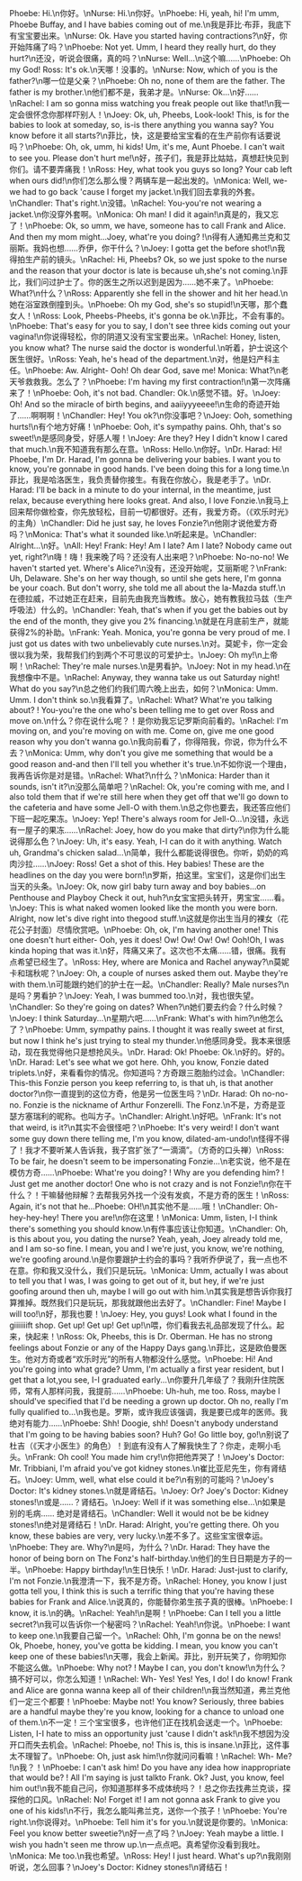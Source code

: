 Phoebe: Hi.\n你好。\nNurse: Hi.\n你好。\nPhoebe: Hi, yeah, hi! I'm umm, Phoebe Buffay, and I have babies coming out of me.\n我是菲比·布菲，我底下有宝宝要出来。\nNurse: Ok. Have you started having contractions?\n好，你开始阵痛了吗？\nPhoebe: Not yet. Umm, I heard they really hurt, do they hurt?\n还没，听说会很痛，真的吗？\nNurse: Well...\n这个嘛……\nPhoebe: Oh my God! Ross: It's ok.\n天哪！没事的。\nNurse: Now, which of you is the father?\n哪一位是父亲？\nPhoebe: Oh no, none of them are the father. The father is my brother.\n他们都不是，我弟才是。\nNurse: Ok...\n好……\nRachel: I am so gonna miss watching you freak people out like that!\n我一定会很怀念你那样吓别人！\nJoey: Ok, uh, Pheebs, Look-look! This, is for the babies to look at someday, so, is-is there anything you wanna say? You know before it all starts?\n菲比，快，这是要给宝宝看的在生产前你有话要说吗？\nPhoebe: Oh, ok, umm, hi kids! Um, it's me, Aunt Phoebe. I can't wait to see you. Please don't hurt me!\n好，孩子们，我是菲比姑姑，真想赶快见到你们。请不要弄痛我！\nRoss: Hey, what took you guys so long? Your cab left when ours did!\n你们怎么那么慢？两辆车是一起出发的。\nMonica: Well, we-we had to go back 'cause I forget my jacket.\n我们回去拿我的外套。\nChandler: That's right.\n没错。\nRachel: You-you're not wearing a jacket.\n你没穿外套啊。\nMonica: Oh man! I did it again!\n真是的，我又忘了！\nPhoebe: Ok, so umm, we have, someone has to call Frank and Alice. And then my mom might...Joey, what're you doing? !\n得有人通知弗兰克和艾丽斯。我妈也想……乔伊，你干什么？\nJoey: I gotta get the before shot!\n我得拍生产前的镜头。\nRachel: Hi, Pheebs? Ok, so we just spoke to the nurse and the reason that your doctor is late is because uh,she's not coming.\n菲比，我们问过护士了。你的医生之所以迟到是因为……她不来了。\nPhoebe: What?\n什么？\nRoss: Apparently she fell in the shower and hit her head.\n她在浴室跌倒撞到头。\nPhoebe: Oh my God, she's so stupid!\n天哪，那个蠢女人！\nRoss: Look, Pheebs-Pheebs, it's gonna be ok.\n菲比，不会有事的。\nPhoebe: That's easy for you to say, I don't see three kids coming out your vagina!\n你说得轻松，你的阴道又没有宝宝要出来。\nRachel: Honey, listen, you know what? The nurse said the doctor is wonderful.\n听着，护士说这个医生很好。\nRoss: Yeah, he's head of the department.\n对，他是妇产科主任。\nPhoebe: Aw. Alright- Ooh! Oh dear God, save me! Monica: What?\n老天爷救救我。怎么了？\nPhoebe: I'm having my first contraction!\n第一次阵痛来了！\nPhoebe: Ooh, it's not bad. Chandler: Ok.\n感觉不错。好。\nJoey: Oh! And so the miracle of birth begins, and aaiiyyyeeee!\n生命的奇迹开始了……啊啊啊！\nChandler: Hey! You ok?\n你没事吧？\nJoey: Ooh, something hurts!\n有个地方好痛！\nPhoebe: Ooh, it's sympathy pains. Ohh, that's so sweet!\n是感同身受，好感人喔！\nJoey: Are they? Hey I didn't know I cared that much.\n我不知道我有那么在意。\nRoss: Hello.\n你好。\nDr. Harad: Hi! Phoebe, I'm Dr. Harad, I'm gonna be delivering your babies. I want you to know, you're gonnabe in good hands. I've been doing this for a long time.\n菲比，我是哈洛医生，我负责替你接生。有我在你放心，我是老手了。\nDr. Harad: I'll be back in a minute to do your internal, in the meantime, just relax, because everything here looks great. And also, I love Fonzie.\n我马上回来帮你做检查，你先放轻松，目前一切都很好。还有，我爱方奇。（《欢乐时光》的主角）\nChandler: Did he just say, he loves Fonzie?\n他刚才说他爱方奇吗？\nMonica: That's what it sounded like.\n听起来是。\nChandler: Alright...\n好。\nAll: Hey! Frank: Hey! Am I late? Am I late? Nobody came out yet, right?\n嗨！嗨！我来晚了吗？还没有人出来吧？\nPhoebe: No-no-no! We haven't started yet. Where's Alice?\n没有，还没开始呢，艾丽斯呢？\nFrank: Uh, Delaware. She's on her way though, so until she gets here, I'm gonna be your coach. But don't worry, she told me all about the la-Mazda stuff.\n在德拉威，不过她正在赶来，目前先由我充当教练。放心，她有教我拉马兹（生产呼吸法）什么的。\nChandler: Yeah, that's when if you get the babies out by the end of the month, they give you 2% financing.\n就是在月底前生产，就能获得2%的补助。\nFrank: Yeah. Monica, you're gonna be very proud of me. I just got us dates with two unbelievably cute nurses.\n对。莫妮卡，你一定会很以我为荣，我帮我们约到两个不可思议的可爱护士。\nJoey: Oh my!\n上帝啊！\nRachel: They're male nurses.\n是男看护。\nJoey: Not in my head.\n在我想像中不是。\nRachel: Anyway, they wanna take us out Saturday night! What do you say?\n总之他们约我们周六晚上出去，如何？\nMonica: Umm. Umm. I don't think so.\n我看算了。\nRachel: What? What're you talking about? ! You-you're the one who's been telling me to get over Ross and move on.\n什么？你在说什么呢？！是你劝我忘记罗斯向前看的。\nRachel: I'm moving on, and you're moving on with me. Come on, give me one good reason why you don't wanna go.\n我向前看了，你得陪我，你说，你为什么不去？\nMonica: Umm, why don't you give me something that would be a good reason and-and then I'll tell you whether it's true.\n不如你说一个理由，我再告诉你是对是错。\nRachel: What?\n什么？\nMonica: Harder than it sounds, isn't it?\n没那么简单吧？\nRachel: Ok, you're coming with me, and I also told them that if we're still here when they get off that we'll go down to the cafeteria and have some Jell-O with them.\n总之你也要去，我还答应他们下班一起吃果冻。\nJoey: Yep! There's always room for Jell-O...\n没错，永远有一屋子的果冻……\nRachel: Joey, how do you make that dirty?\n你为什么能说得那么色？\nJoey: Uh, it's easy. Yeah, I-I can do it with anything. Watch uh, Grandma's chicken salad...\n简单，我什么都能说得很色。你听，奶奶的鸡肉沙拉……\nJoey: Ross! Get a shot of this. Hey babies! These are the headlines on the day you were born!\n罗斯，拍这里。宝宝们，这是你们出生当天的头条。\nJoey: Ok, now girl baby turn away and boy babies...on Penthouse and Playboy Check it out, huh?\n女宝宝把头转开，男宝宝……看。\nJoey: This is what naked women looked like the month you were born. Alright, now let's dive right into thegood stuff.\n这就是你出生当月的裸女（花花公子封面）尽情欣赏吧。\nPhoebe: Oh, ok, I'm having another one! This one doesn't hurt either- Ooh, yes it does! Ow! Ow! Ow! Ow! Ooh!Oh, I was kinda hoping that was it.\n好，阵痛又来了。这次也不太痛……错，很痛。我有点希望已经生了。\nRoss: Hey, where are Monica and Rachel anyway?\n莫妮卡和瑞秋呢？\nJoey: Oh, a couple of nurses asked them out. Maybe they're with them.\n可能跟约她们的护士在一起。\nChandler: Really? Male nurses?\n是吗？男看护？\nJoey: Yeah, I was bummed too.\n对，我也很失望。\nChandler: So they're going on dates? When?\n她们要去约会？什么时候？\nJoey: I think Saturday...\n星期六吧……\nFrank: What's with him?\n他怎么了？\nPhoebe: Umm, sympathy pains. I thought it was really sweet at first, but now I think he's just trying to steal my thunder.\n他感同身受。我本来很感动，现在我觉得他只是想抢风头。\nDr. Harad: Ok! Phoebe: Ok.\n好的。好的。\nDr. Harad: Let's see what we got here. Ohh, you know, Fonzie dated triplets.\n好，来看看你的情况。你知道吗？方奇跟三胞胎约过会。\nChandler: This-this Fonzie person you keep referring to, is that uh, is that another doctor?\n你一直提到的这位方奇，他是另一位医生吗？\nDr. Harad: Oh no-no-no. Fonzie is the nickname of Arthur Fonzerelli. The Fonz.\n不是，方奇是亚瑟方塞瑞利的昵称。也叫方子。\nChandler: Alright.\n好吧。\nFrank: It's not that weird, is it?\n其实不会很怪吧？\nPhoebe: It's very weird! I don't want some guy down there telling me, I'm you know, dilated-am-undo!\n怪得不得了！我才不要听某人告诉我，我子宫扩张了“一滴滴”。（方奇的口头禅）\nRoss: To be fair, he doesn't seem to be impersonating Fonzie...\n老实说，他不是在模仿方奇……\nPhoebe: What're you doing? ! Why are you defending him? ! Just get me another doctor! One who is not crazy and is not Fonzie!\n你在干什么？！干嘛替他辩解？去帮我另外找一个没有发疯，不是方奇的医生！\nRoss: Again, it's not that he...Phoebe: OH!\n其实他不是……哦！\nChandler: Oh-hey-hey-hey! There you are!\n你在这里！\nMonica: Umm, listen, I-I think there's something you should know.\n有件事应该让你知道。\nChandler: Oh, is this about you, you dating the nurse? Yeah, yeah, Joey already told me, and I am so-so fine. I mean, you and I we're just, you know, we're nothing, we're goofing around.\n是你要跟护士约会的事吗？我听乔伊说了，我一点也不在意。你和我又没什么，我们只是玩玩。\nMonica: Umm, actually I was about to tell you that I was, I was going to get out of it, but hey, if we're just goofing around then uh, maybe I will go out with him.\n其实我是想告诉你我打算推掉。既然我们只是玩玩，那我就跟他出去好了。\nChandler: Fine! Maybe I will too!\n好，那我也要！\nJoey: Hey, you guys! Look what I found in the giiiiiiift shop. Get up! Get up! Get up!\n喂，你们看我去礼品部发现了什么。起来，快起来！\nRoss: Ok, Pheebs, this is Dr. Oberman. He has no strong feelings about Fonzie or any of the Happy Days gang.\n菲比，这是欧伯曼医生。他对方奇或者“欢乐时光”的所有人物都没什么感觉。\nPhoebe: Hi! And you're going into what grade? Umm, I'm actually a first year resident, but I get that a lot,you see, I-I graduated early...\n你要升几年级了？我刚升住院医师，常有人那样问我，我提前……\nPhoebe: Uh-huh, me too. Ross, maybe I should've specified that I'd be needing a grown up doctor. Oh no, really I'm fully qualified to...\n我也是。罗斯，或许我应该强调，我是要已成年的医师。我绝对有能力……\nPhoebe: Shh! Doogie, shh! Doesn't anybody understand that I'm going to be having babies soon? Huh? Go! Go little boy, go!\n别说了杜吉（《天才小医生》的角色）！到底有没有人了解我快生了？你走，走啊小毛头。\nFrank: Oh cool! You made him cry!\n你把他弄哭了！\nJoey's Doctor: Mr. Tribbiani, I'm afraid you've got kidney stones.\n崔比亚尼先生，你有肾结石。\nJoey: Umm, well, what else could it be?\n有别的可能吗？\nJoey's Doctor: It's kidney stones.\n就是肾结石。\nJoey: Or? Joey's Doctor: Kidney stones!\n或是……？肾结石。\nJoey: Well if it was something else...\n如果是别的毛病…… 绝对是肾结石。\nChandler: Well it would not be be kidney stones!\n绝对是肾结石！\nDr. Harad: Alright, you're getting there. Oh you know, these babies are very, very lucky.\n差不多了。这些宝宝很幸运。\nPhoebe: They are. Why?\n是吗，为什么？\nDr. Harad: They have the honor of being born on The Fonz's half-birthday.\n他们的生日日期是方子的一半。\nPhoebe: Happy birthday!\n生日快乐！\nDr. Harad: Just-just to clarify, I'm not Fonzie.\n我澄清一下，我不是方奇。\nRachel: Honey, you know I just gotta tell you, I think this is such a terrific thing that you're having these babies for Frank and Alice.\n说真的，你能替你弟生孩子真的很棒。\nPhoebe: I know, it is.\n的确。\nRachel: Yeah!\n是啊！\nPhoebe: Can I tell you a little secret?\n我可以告诉你一个秘密吗？\nRachel: Yeah!\n你说。\nPhoebe: I want to keep one.\n我要自己留一个。\nRachel: Ohh, I'm gonna be on the news! Ok, Phoebe, honey, you've gotta be kidding. I mean, you know you can't keep one of these babies!\n天哪，我会上新闻。菲比，别开玩笑了，你明知你不能这么做。\nPhoebe: Why not? ! Maybe I can, you don't know!\n为什么？搞不好可以，你怎么知道！\nRachel: Wh- Yes! Yes! Yes, I do! I do know! Frank and Alice are gonna wanna keep all of their children!\n我当然知道，弗兰克他们一定三个都要！\nPhoebe: Maybe not! You know? Seriously, three babies are a handful maybe they're you know, looking for a chance to unload one of them.\n不一定！三个宝宝很多，也许他们正在找机会送走一个。\nPhoebe: Listen, I-I hate to miss an opportunity just 'cause I didn't ask!\n我不想因为没开口而失去机会。\nRachel: Phoebe, no! This is, this is insane.\n菲比，这件事太不理智了。\nPhoebe: Oh, just ask him!\n你就问问看嘛！\nRachel: Wh- Me? !\n我？！\nPhoebe: I can't ask him! Do you have any idea how inappropriate that would be? ! All I'm saying is just talkto Frank. Ok? Just, you know, feel him out!\n我不能自己问，你知道那样多不成体统吗？！总之你去找弗兰克谈，探探他的口风。\nRachel: No! Forget it! I am not gonna ask Frank to give you one of his kids!\n不行，我怎么能叫弗兰克，送你一个孩子！\nPhoebe: You're right.\n你说得对。\nPhoebe: Tell him it's for you.\n就说是你要的。\nMonica: Feel you know better sweetie?\n好一点了吗？\nJoey: Yeah maybe a little. I wish you hadn't seen me throw up.\n一点点吧。真希望你没看到我吐。\nMonica: Me too.\n我也希望。\nRoss: Hey! I just heard. What's up?\n我刚刚听说，怎么回事？\nJoey's Doctor: Kidney stones!\n肾结石！
        
